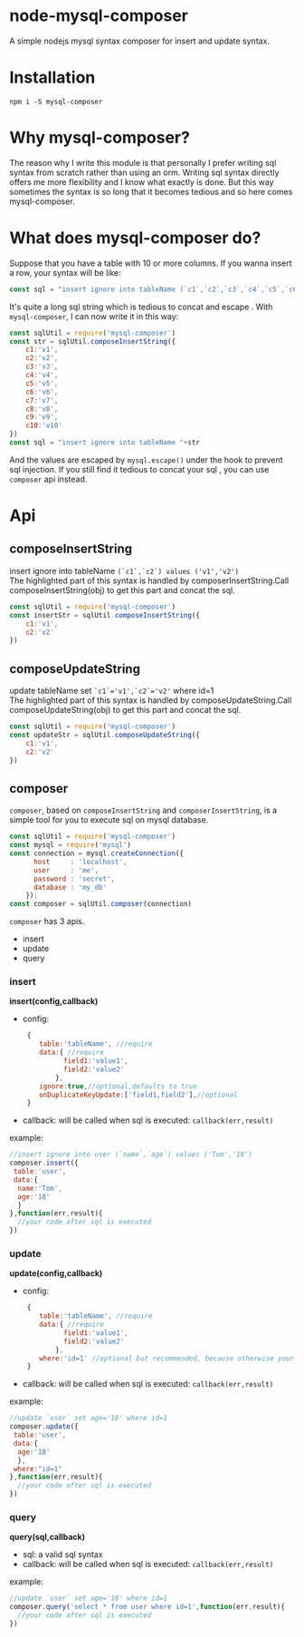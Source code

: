 # node-mysql-composer
A simple nodejs mysql syntax composer for insert and update syntax.

# Installation

`npm i -S mysql-composer`

# Why mysql-composer?
The reason why I write this module is that personally I prefer writing sql syntax from scratch rather than using an orm. Writing sql syntax directly offers me more flexibility and I know what exactly is done. But this way sometimes the syntax is so long that it becomes tedious and so here comes mysql-composer.

# What does mysql-composer do?

Suppose that you have a table with 10 or more columns. If you wanna insert a row, your syntax will be like:
```js
const sql = "insert ignore into tableName (`c1`,`c2`,`c3`,`c4`,`c5`,`c6`,`c7`,`c8`,`c9`,`c10`) values ('v1','v2','v3','v4','v5','v6','v7','v8','v9','v10')"

```
 It's quite a long sql string which is tedious to concat and escape . With `mysql-composer`, I can now write it in this way:
```js
const sqlUtil = require('mysql-composer')
const str = sqlUtil.composeInsertString({
    c1:'v1',
    c2:'v2',
    c3:'v3',
    c4:'v4',
    c5:'v5',
    c6:'v6',
    c7:'v7',
    c8:'v8',
    c9:'v9',
    c10:'v10'
})
const sql = "insert ignore into tableName "+str
```
And the values are escaped by `mysql.escape()` under the hook to prevent sql injection.
If you still find it tedious to concat your sql , you can use `composer` api instead.

# Api

## composeInsertString

insert ignore into tableName ``(`c1`,`c2`) values ('v1','v2')``<br/>
The highlighted part of this syntax is handled by composerInsertString.Call composeInsertString(obj) to get this part and concat the sql.
```js
const sqlUtil = require('mysql-composer')
const insertStr = sqlUtil.composeInsertString({
    c1:'v1',
    c2:'v2'
})
```
## composeUpdateString

update tableName  set `` `c1`='v1',`c2`='v2' `` where id=1<br/>
The highlighted part of this syntax is handled by composeUpdateString.Call composeUpdateString(obj) to get this part and concat the sql.
```js
const sqlUtil = require('mysql-composer')
const updateStr = sqlUtil.composeUpdateString({
    c1:'v1',
    c2:'v2'
})
```
## composer

`composer`, based on `composeInsertString` and `composerInsertString`, is a simple tool for you to execute sql on mysql database.
```js
const sqlUtil = require('mysql-composer')
const mysql = require('mysql')
const connection = mysql.createConnection({
      host     : 'localhost',
      user     : 'me',
      password : 'secret',
      database : 'my_db'
    });
const composer = sqlUtil.composer(connection)
```
`composer` has 3 apis.

- insert
- update
- query

### insert
**insert(config,callback)**<br/>
 - config:
 
   ```js
    {
       table:'tableName', //require
       data:{ //require
             field1:'value1',
             field2:'value2'
           },
       ignore:true,//optional,defaults to true
       onDuplicateKeyUpdate:['field1,field2'],//optional 
    }
    ```
 - callback: will be called when sql is executed: `callback(err,result)`

example:

```js
//insert ignore into user (`name`,`age`) values ('Tom','18')
composer.insert({
 table:'user',
 data:{
  name:'Tom',
  age:'18'
  }
},function(err,result){
  //your code after sql is executed
})

```

### update
**update(config,callback)** <br/>
 - config:
 
   ```js
    {
       table:'tableName', //require
       data:{ //require
             field1:'value1',
             field2:'value2'
           },
       where:'id=1' //optional but recommended, because otherwise your whole table will be updated.
    }
    ```
 - callback: will be called when sql is executed: `callback(err,result)`

example:

```js
//update `user` set age='18' where id=1
composer.update({
 table:'user',
 data:{
  age:'18'
  },
 where:"id=1"
},function(err,result){
  //your code after sql is executed
})

```

### query

**query(sql,callback)** <br/>
 - sql: a valid sql syntax
 - callback: will be called when sql is executed: `callback(err,result)`

example:

```js
//update `user` set age='18' where id=1
composer.query('select * from user where id=1',function(err,result){
  //your code after sql is executed
})

```
    